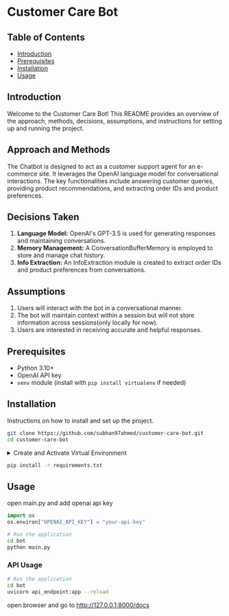 # Customer Care Bot


## Table of Contents

- [Introduction](#introduction)
- [Prerequisites](#prerequisites)
- [Installation](#installation)
- [Usage](#usage)

## Introduction
Welcome to the Customer Care Bot! This README provides an overview of the approach, methods, decisions, assumptions, and instructions for setting up and running the project.

## Approach and Methods

The Chatbot is designed to act as a customer support agent for an e-commerce site. It leverages the OpenAI language model for conversational interactions. The key functionalities include answering customer queries, providing product recommendations, and extracting order IDs and product preferences.

## Decisions Taken

1. **Language Model:** OpenAI's GPT-3.5 is used for generating responses and maintaining conversations.
2. **Memory Management:** A ConversationBufferMemory is employed to store and manage chat history.
3. **Info Extraction:** An InfoExtraction module is created to extract order IDs and product preferences from conversations.

## Assumptions

1. Users will interact with the bot in a conversational manner.
2. The bot will maintain context within a session but will not store information across sessions(only locally for now).
3. Users are interested in receiving accurate and helpful responses.

## Prerequisites


- Python 3.10+
- OpenAI API key
- `venv` module (install with `pip install virtualenv` if needed)

## Installation

Instructions on how to install and set up the project.

```bash
git clone https://github.com/subhan97ahmed/customer-care-bot.git
cd customer-care-bot
```


<details>
<summary>Create and Activate Virtual Environment</summary>
<!--All you need is a blank line-->

1. **Navigate to Project Directory:**
    
   ```bash
    cd /path/to/your/project
   ```

2. **Create Virtual Environment:**
    
   For macOS and Linux:

   ```bash
   pip install virtualenv
   python3 -m venv env
   ```

   For Windows:
   ```bash
   pip install virtualenv
   python -m venv env
   ```

3. **Activate Virtual Environment:**

   For macOS and Linux:

   ```bash
   source env/bin/activate
   ```

   For Windows:

   ```bash
   .\env\Scripts\activate
   ```
</details>


```bash
pip install -r requirements.txt
```

## Usage
open main.py and add openai api key
```python
import os
os.environ["OPENAI_API_KEY"] = "your-api-key"
```

```bash
# Run the application
cd bot
python main.py
```

### API Usage
```bash
# Run the application
cd bot
uvicorn api_endpoint:app --reload
```
open browser and go to http://127.0.0.1:8000/docs
